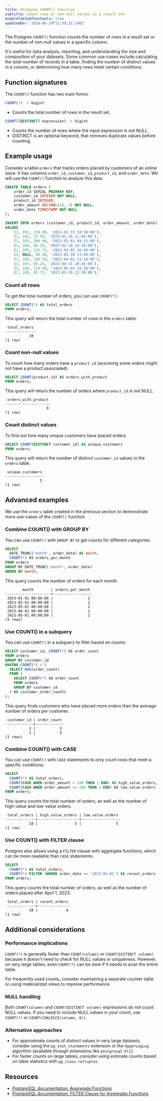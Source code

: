 ```yaml
---
title: Postgres COUNT() function
subtitle: Count rows or non-null values in a result set
enableTableOfContents: true
updatedOn: '2024-06-29T11:59:33.290Z'
---
```


The Postgres `COUNT()` function counts the number of rows in a result set or the number of non-null values in a specific column.

It's useful for data analysis, reporting, and understanding the size and composition of your datasets. Some common use-cases include calculating the total number of records in a table, finding the number of distinct values in a column, or determining how many rows meet certain conditions.

<CTA />

## Function signatures

The `COUNT()` function has two main forms:

```sql
COUNT(*) -> bigint
```

- Counts the total number of rows in the result set.

```sql
COUNT([DISTINCT] expression) -> bigint
```

- Counts the number of rows where the input expression is not NULL.
- DISTINCT is an optional keyword, that removes duplicate values before counting.

## Example usage

Consider a table `orders` that tracks orders placed by customers of an online store. It has columns `order_id`, `customer_id`, `product_id`, and `order_date`. We will use the `COUNT()` function to analyze this data.

```sql
CREATE TABLE orders (
    order_id SERIAL PRIMARY KEY,
    customer_id INTEGER NOT NULL,
    product_id INTEGER,
    order_amount DECIMAL(10, 2) NOT NULL,
    order_date TIMESTAMP NOT NULL
);

INSERT INTO orders (customer_id, product_id, order_amount, order_date)
VALUES
    (1, 101, 150.00, '2023-01-15 10:30:00'),
    (2, 102, 75.50, '2023-01-16 11:45:00'),
    (1, 103, 200.00, '2023-02-01 09:15:00'),
    (3, 104, 50.25, '2023-02-10 14:20:00'),
    (2, 105, 125.75, '2023-03-05 16:30:00'),
    (4, NULL, 90.00, '2023-03-10 13:00:00'),
    (1, 106, 180.50, '2023-04-02 11:10:00'),
    (3, 107, 60.25, '2023-04-15 10:45:00'),
    (5, 108, 110.00, '2023-05-01 15:20:00'),
    (2, 109, 95.75, '2023-05-20 12:30:00');
```

### Count all rows

To get the total number of orders, you can use `COUNT(*)`:

```sql
SELECT COUNT(*) AS total_orders
FROM orders;
```

This query will return the total number of rows in the `orders` table.

```text
 total_orders
--------------
           10
(1 row)
```

### Count non-null values

To count how many orders have a `product_id` (assuming some orders might not have a product associated):

```sql
SELECT COUNT(product_id) AS orders_with_product
FROM orders;
```

This query will return the number of orders where `product_id` is not NULL.

```text
 orders_with_product
---------------------
                   9
(1 row)
```

### Count distinct values

To find out how many unique customers have placed orders:

```sql
SELECT COUNT(DISTINCT customer_id) AS unique_customers
FROM orders;
```

This query will return the number of distinct `customer_id` values in the `orders` table.

```text
 unique_customers
------------------
                5
(1 row)
```

## Advanced examples

We use the `orders` table created in the previous section to demonstrate more use-cases of the `COUNT()` function.

### Combine COUNT() with GROUP BY

You can use `COUNT()` with `GROUP BY` to get counts for different categories:

```sql
SELECT
  DATE_TRUNC('month', order_date) AS month,
  COUNT(*) AS orders_per_month
FROM orders
GROUP BY DATE_TRUNC('month', order_date)
ORDER BY month;
```

This query counts the number of orders for each month.

```text
        month        | orders_per_month
---------------------+------------------
 2023-01-01 00:00:00 |                2
 2023-02-01 00:00:00 |                2
 2023-03-01 00:00:00 |                2
 2023-04-01 00:00:00 |                2
 2023-05-01 00:00:00 |                2
(5 rows)
```

### Use COUNT() in a subquery

You can use `COUNT()` in a subquery to filter based on counts:

```sql
SELECT customer_id, COUNT(*) AS order_count
FROM orders
GROUP BY customer_id
HAVING COUNT(*) > (
  SELECT AVG(order_count)
  FROM (
    SELECT COUNT(*) AS order_count
    FROM orders
    GROUP BY customer_id
  ) AS customer_order_counts
);
```

This query finds customers who have placed more orders than the average number of orders per customer.

```text
 customer_id | order_count
-------------+-------------
           2 |           3
           1 |           3
(2 rows)
```

### Combine COUNT() with CASE

You can use `COUNT()` with `CASE` statements to only count rows that meet a specific conditions:

```sql
SELECT
  COUNT(*) AS total_orders,
  COUNT(CASE WHEN order_amount > 100 THEN 1 END) AS high_value_orders,
  COUNT(CASE WHEN order_amount <= 100 THEN 1 END) AS low_value_orders
FROM orders;
```

This query counts the total number of orders, as well as the number of high-value and low-value orders.

```text
 total_orders | high_value_orders | low_value_orders
--------------+-------------------+------------------
           10 |                 5 |                5
(1 row)
```

### Use COUNT() with FILTER clause

Postgres also allows using a `FILTER` clause with aggregate functions, which can be more readable than `CASE` statements:

```sql
SELECT
  COUNT(*) AS total_orders,
  COUNT(*) FILTER (WHERE order_date >= '2023-04-01') AS recent_orders
FROM orders;
```

This query counts the total number of orders, as well as the number of orders placed after April 1, 2023.

```text
 total_orders | recent_orders
--------------+---------------
           10 |             4
(1 row)
```

## Additional considerations

### Performance implications

`COUNT(*)` is generally faster than `COUNT(column)` or `COUNT(DISTINCT column)` because it doesn't need to check for NULL values or uniqueness. However, on very large tables, even `COUNT(*)` can be slow if it needs to scan the entire table.

For frequently used counts, consider maintaining a separate counter table or using materialized views to improve performance.

### NULL handling

Both `COUNT(column)` and `COUNT(DISTINCT column)` expressions do not count NULL values. If you need to include NULL values in your count, use `COUNT(*)` or `COUNT(COALESCE(column, 0))`.

### Alternative approaches

- For approximate counts of distinct values in very large datasets, consider using the `pg_stat_statements` extension or the `HyperLogLog` algorithm (available through extensions like `postgresql-hll`).
- For faster counts on large tables, consider using estimate counts based on table statistics with `pg_class.reltuples`.

## Resources

- [PostgreSQL documentation: Aggregate Functions](https://www.postgresql.org/docs/current/functions-aggregate.html)
- [PostgreSQL documentation: FILTER Clause for Aggregate Functions](https://www.postgresql.org/docs/current/sql-expressions.html#SYNTAX-AGGREGATES)
